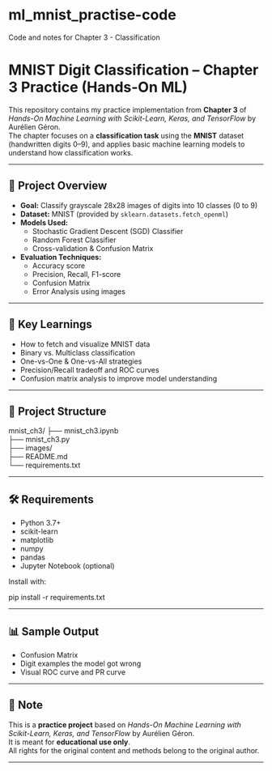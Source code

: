 # ml_mnist_practise-code
Code and notes for Chapter 3 - Classification

# MNIST Digit Classification – Chapter 3 Practice (Hands-On ML)

This repository contains my practice implementation from **Chapter 3** of *Hands-On Machine Learning with Scikit-Learn, Keras, and TensorFlow* by Aurélien Géron.  
The chapter focuses on a **classification task** using the **MNIST** dataset (handwritten digits 0–9), and applies basic machine learning models to understand how classification works.

---

## 🚀 Project Overview

- **Goal:** Classify grayscale 28x28 images of digits into 10 classes (0 to 9)
- **Dataset:** MNIST (provided by `sklearn.datasets.fetch_openml`)
- **Models Used:**
  - Stochastic Gradient Descent (SGD) Classifier
  - Random Forest Classifier
  - Cross-validation & Confusion Matrix
- **Evaluation Techniques:**
  - Accuracy score
  - Precision, Recall, F1-score
  - Confusion Matrix
  - Error Analysis using images

---

## 🧠 Key Learnings

- How to fetch and visualize MNIST data
- Binary vs. Multiclass classification
- One-vs-One & One-vs-All strategies
- Precision/Recall tradeoff and ROC curves
- Confusion matrix analysis to improve model understanding

---

## 📂 Project Structure

mnist_ch3/
├── mnist_ch3.ipynb          
├── mnist_ch3.py            
├── images/                 
├── README.md                 
└── requirements.txt       

---

## 🛠️ Requirements

- Python 3.7+
- scikit-learn
- matplotlib
- numpy
- pandas
- Jupyter Notebook (optional)

Install with:

pip install -r requirements.txt

---

## 📊 Sample Output

- Confusion Matrix
- Digit examples the model got wrong
- Visual ROC curve and PR curve

---

## 📌 Note

This is a **practice project** based on *Hands-On Machine Learning with Scikit-Learn, Keras, and TensorFlow* by Aurélien Géron.  
It is meant for **educational use only**.  
All rights for the original content and methods belong to the original author.

---

